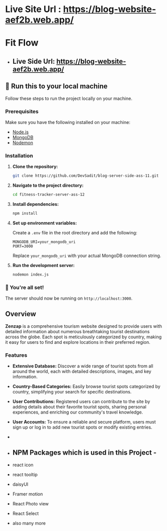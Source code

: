 # Live Site Url : https://blog-website-aef2b.web.app/


# Fit Flow
- ## Live Side Url: https://blog-website-aef2b.web.app/


## 🚀 Run this to your local machine

Follow these steps to run the project locally on your machine.

### Prerequisites

Make sure you have the following installed on your machine:
- [Node.js](https://nodejs.org/)
- [MongoDB](https://www.mongodb.com/)
- [Nodemon](https://nodemon.io/)

### Installation

1. **Clone the repository:**

    ```bash
    git clone https://github.com/DevSadit/blog-server-side-ass-11.git
    ```

2. **Navigate to the project directory:**

    ```bash
    cd fitness-tracker-server-ass-12
    ```

3. **Install dependencies:**

    ```bash
    npm install
    ```

4. **Set up environment variables:**

    Create a `.env` file in the root directory and add the following:

    ```env
    MONGODB_URI=your_mongodb_uri
    PORT=3000
    ```

    Replace `your_mongodb_uri` with your actual MongoDB connection string.

5. **Run the development server:**

    ```bash
    nodemon index.js
    ```

### 🎉 You're all set!

The server should now be running on `http://localhost:3000`.



## Overview

**Zenzap** is a comprehensive tourism website designed to provide users with detailed information about numerous breathtaking tourist destinations across the globe. Each spot is meticulously categorized by country, making it easy for users to find and explore locations in their preferred region.

### Features

- **Extensive Database:** Discover a wide range of tourist spots from all around the world, each with detailed descriptions, images, and key information.
- **Country-Based Categories:** Easily browse tourist spots categorized by country, simplifying your search for specific destinations.
- **User Contributions:** Registered users can contribute to the site by adding details about their favorite tourist spots, sharing personal experiences, and enriching our community's travel knowledge.
- **User Accounts:** To ensure a reliable and secure platform, users must sign up or log in to add new tourist spots or modify existing entries.

- 
-  ## NPM Packages which is used in this Project -
- react icon
- react tooltip
- daisyUI
- Framer motion
- React Photo view
- React Select
- also many more
